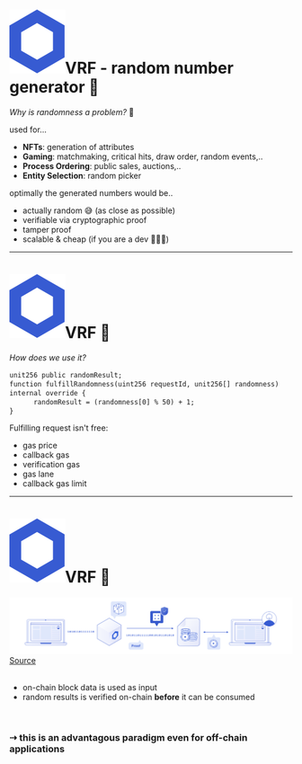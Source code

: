 # <span class="flex"> <img src="/chainlink-symbol-blue.svg" class="w-8 mr-4" />VRF - random number generator 🎲</span>

*Why is randomness a problem?* 🤔

used for...

<v-click>

- **NFTs**: generation of attributes
- **Gaming**: matchmaking, critical hits, draw order, random events,..
- **Process Ordering**: public sales, auctions,..
- **Entity Selection**: random picker

</v-click>

<v-click>

optimally the generated numbers would be..

</v-click>

<v-click>

- actually random 😅 (as close as possible)
- verifiable via cryptographic proof
- tamper proof
- scalable & cheap (if you are a dev 👨🏻‍💻)

</v-click>

<!--
# verifiable
- es waere gut, wenn jeder Interaktionsteilnehmer selbst pruefen koennte, ob alles fair war
-->

---

# <span class="flex"> <img src="/chainlink-symbol-blue.svg" class="w-8 mr-4" />VRF 🎲</span>

*How does we use it?*

```solidity
unit256 public randomResult;
function fulfillRandomness(uint256 requestId, unit256[] randomness) internal override {
      randomResult = (randomness[0] % 50) + 1;
}
```

<v-click>

Fulfilling request isn't free:
- gas price
- callback gas
- verification gas
- gas lane
- callback gas limit

</v-click>

<!--
- gas lane: maximum and gas, welches man bereit ist fuer eine request zu zahlen
-->

---

# <span class="flex"> <img src="/chainlink-symbol-blue.svg" class="w-8 mr-4" />VRF 🎲</span>

 <div class="container mx-auto flex flex-column justify-center h-auto">
    <div class="mb-2">
        <img src="/chainlink-vrf.svg" class="h-50 rounded object-center"/>
        <a href="https://chain.link/chainlink-vrf" class="italic text-xs">Source</a>
    </div>
</div>

<br />

- on-chain block data is used as input
- random results is verified on-chain **before** it can be consumed

<br />

<v-click>

### ⇢ this is an advantagous paradigm even for off-chain applications

</v-click>